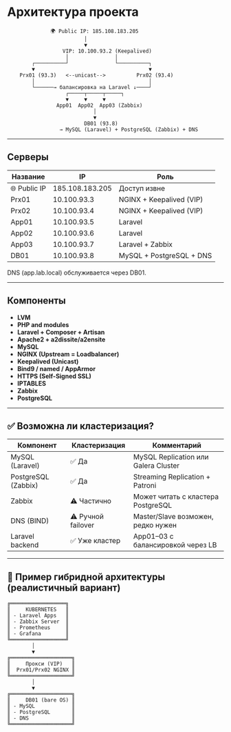 
# Архитектура проекта

```
              🌍 Public IP: 185.108.183.205
                         │
                         ▼
                  VIP: 10.100.93.2 (Keepalived)
                   │               │
        ┌──────────┘               └──────────┐
        ▼                                     ▼
    Prx01 (93.3)   <--unicast-->          Prx02 (93.4)
        │                                     │
        └──────→ балансировка на Laravel ↓────┘
                   ┌─────┬─────┬─────┐
                   ▼     ▼     ▼
                App01  App02  App03 (Zabbix)
                            │
                            ▼
                         DB01 (93.8)
                 → MySQL (Laravel) + PostgreSQL (Zabbix) + DNS
```

---

## Серверы

| Название | IP | Роль |
|----------|----|------|
| 🌐 Public IP | 185.108.183.205 | Доступ извне |
| Prx01 | 10.100.93.3 | NGINX + Keepalived (VIP) |
| Prx02 | 10.100.93.4 | NGINX + Keepalived (VIP) |
| App01 | 10.100.93.5 | Laravel |
| App02 | 10.100.93.6 | Laravel |
| App03 | 10.100.93.7 | Laravel + Zabbix |
| DB01 | 10.100.93.8 | MySQL + PostgreSQL + DNS |

DNS (app.lab.local) обслуживается через DB01.

---

## Компоненты

- **LVM**
- **PHP and modules**
- **Laravel + Composer + Artisan**
- **Apache2 + a2dissite/a2ensite**
- **MySQL**
- **NGINX (Upstream = Loadbalancer)**
- **Keepalived (Unicast)**
- **Bind9 / named / AppArmor**
- **HTTPS (Self-Signed SSL)**
- **IPTABLES**
- **Zabbix**
- **PostgreSQL**

---

## ✅ Возможна ли кластеризация?

| Компонент             | Кластеризация | Комментарий |
|-----------------------|---------------|-------------|
| MySQL (Laravel)       | ✅ Да          | MySQL Replication или Galera Cluster |
| PostgreSQL (Zabbix)   | ✅ Да          | Streaming Replication + Patroni |
| Zabbix                | ⚠ Частично     | Может читать с кластера PostgreSQL |
| DNS (BIND)            | ⚠ Ручной failover | Master/Slave возможен, редко нужен |
| Laravel backend       | ✅ Уже кластер | App01–03 с балансировкой через LB |

---

## 🧱 Пример гибридной архитектуры (реалистичный вариант)

```
╔══════════════════╗
║     KUBERNETES   ║
║ - Laravel Apps   ║
║ - Zabbix Server  ║
║ - Prometheus     ║
║ - Grafana        ║
╚══════════════════╝
        │
        ▼
╔════════════════════╗
║     Прокси (VIP)   ║
║  Prx01/Prx02 NGINX ║
╚════════════════════╝
        │
        ▼
╔════════════════════╗
║     DB01 (bare OS) ║
║ - MySQL            ║
║ - PostgreSQL       ║
║ - DNS              ║
╚════════════════════╝
```
